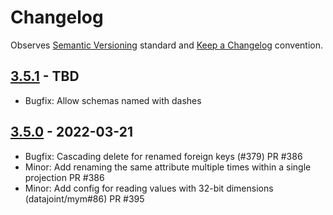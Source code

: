 # Changelog

Observes [Semantic Versioning](https://semver.org/spec/v2.0.0.html) standard and
[Keep a Changelog](https://keepachangelog.com/en/1.0.0/) convention.

## [3.5.1] - TBD

+ Bugfix: Allow schemas named with dashes

## [3.5.0] - 2022-03-21

+ Bugfix: Cascading delete for renamed foreign keys (#379) PR #386
+ Minor: Add renaming the same attribute multiple times within a single projection PR #386
+ Minor: Add config for reading values with 32-bit dimensions (datajoint/mym#86) PR #395

[3.5.1]: https://github.com/datajoint/datajoint-matlab/compare/v3.5.0...v3.5.1
[3.5.0]: https://github.com/datajoint/datajoint-matlab/releases/tag/v3.5.0
